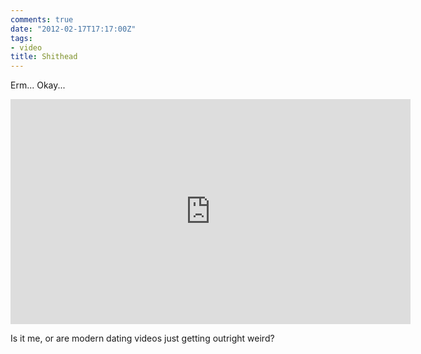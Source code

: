 ```yaml
---
comments: true
date: "2012-02-17T17:17:00Z"
tags:
- video
title: Shithead
---
```


Erm... Okay...

<iframe width="640" height="360"
src="http://www.youtube-nocookie.com/embed/r_Ua8iOR0g8?rel=0" frameborder="0">
   </iframe>

Is it me, or are modern dating videos just getting outright weird?
